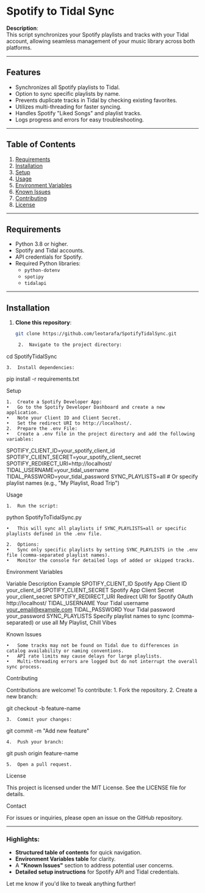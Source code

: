 # Spotify to Tidal Sync

**Description**:  
This script synchronizes your Spotify playlists and tracks with your Tidal account, allowing seamless management of your music library across both platforms.

---

## Features

- Synchronizes all Spotify playlists to Tidal.
- Option to sync specific playlists by name.
- Prevents duplicate tracks in Tidal by checking existing favorites.
- Utilizes multi-threading for faster syncing.
- Handles Spotify "Liked Songs" and playlist tracks.
- Logs progress and errors for easy troubleshooting.

---

## Table of Contents

1. [Requirements](#requirements)
2. [Installation](#installation)
3. [Setup](#setup)
4. [Usage](#usage)
5. [Environment Variables](#environment-variables)
6. [Known Issues](#known-issues)
7. [Contributing](#contributing)
8. [License](#license)

---

## Requirements

- Python 3.8 or higher.
- Spotify and Tidal accounts.
- API credentials for Spotify.
- Required Python libraries:
  - `python-dotenv`
  - `spotipy`
  - `tidalapi`

---

## Installation

1. **Clone this repository**:
   ```bash
   git clone https://github.com/leotarafa/SpotifyTidalSync.git

	2.	Navigate to the project directory:

cd SpotifyTidalSync


	3.	Install dependencies:

pip install -r requirements.txt

Setup

	1.	Create a Spotify Developer App:
	•	Go to the Spotify Developer Dashboard and create a new application.
	•	Note your Client ID and Client Secret.
	•	Set the redirect URI to http://localhost/.
	2.	Prepare the .env File:
	•	Create a .env file in the project directory and add the following variables:

SPOTIFY_CLIENT_ID=your_spotify_client_id
SPOTIFY_CLIENT_SECRET=your_spotify_client_secret
SPOTIFY_REDIRECT_URI=http://localhost/
TIDAL_USERNAME=your_tidal_username
TIDAL_PASSWORD=your_tidal_password
SYNC_PLAYLISTS=all  # Or specify playlist names (e.g., "My Playlist, Road Trip")

Usage

	1.	Run the script:

python SpotifyToTidalSync.py

	•	This will sync all playlists if SYNC_PLAYLISTS=all or specific playlists defined in the .env file.

	2.	Options:
	•	Sync only specific playlists by setting SYNC_PLAYLISTS in the .env file (comma-separated playlist names).
	•	Monitor the console for detailed logs of added or skipped tracks.

Environment Variables

Variable	Description	Example
SPOTIFY_CLIENT_ID	Spotify App Client ID	your_client_id
SPOTIFY_CLIENT_SECRET	Spotify App Client Secret	your_client_secret
SPOTIFY_REDIRECT_URI	Redirect URI for Spotify OAuth	http://localhost/
TIDAL_USERNAME	Your Tidal username	your_email@example.com
TIDAL_PASSWORD	Your Tidal password	your_password
SYNC_PLAYLISTS	Specify playlist names to sync (comma-separated) or use all	My Playlist, Chill Vibes

Known Issues

	•	Some tracks may not be found on Tidal due to differences in catalog availability or naming conventions.
	•	API rate limits may cause delays for large playlists.
	•	Multi-threading errors are logged but do not interrupt the overall sync process.

Contributing

Contributions are welcome! To contribute:
	1.	Fork the repository.
	2.	Create a new branch:

git checkout -b feature-name


	3.	Commit your changes:

git commit -m "Add new feature"


	4.	Push your branch:

git push origin feature-name


	5.	Open a pull request.

License

This project is licensed under the MIT License. See the LICENSE file for details.

Contact

For issues or inquiries, please open an issue on the GitHub repository.

---

### Highlights:
- **Structured table of contents** for quick navigation.
- **Environment Variables table** for clarity.
- A **"Known Issues"** section to address potential user concerns.
- **Detailed setup instructions** for Spotify API and Tidal credentials.

Let me know if you'd like to tweak anything further!